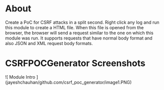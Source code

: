 About
=====
Create a PoC for CSRF attacks in a split second. Right click any log and run this module to create a HTML file. When this file is opened from the browser, the browser will send a request similar to the one on which this module was run. It supports requests that have normal body format and also JSON and XML request body formats.

CSRFPOCGenerator Screenshots
============================

![ Module Intro ] (jayeshchauhan/github.com/csrf_poc_generator/image1.PNG)

